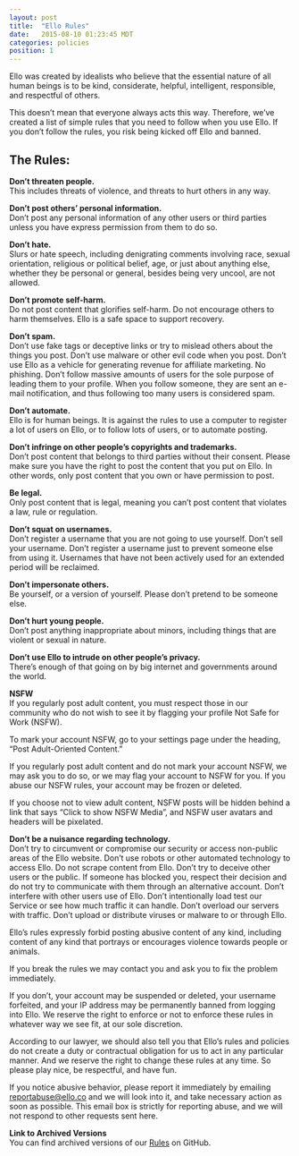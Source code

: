 ```yaml
---
layout: post
title:  "Ello Rules"
date:   2015-08-10 01:23:45 MDT
categories: policies
position: 1
---
```


Ello was created by idealists who believe that the essential nature of all human beings is to be kind, considerate, helpful, intelligent, responsible, and respectful of others.

This doesn’t mean that everyone always acts this way. Therefore, we’ve created a list of simple rules that you need to follow when you use Ello. If you don’t follow the rules, you risk being kicked off Ello and banned.

## The Rules:

**Don’t threaten people.**  
This includes threats of violence, and threats to hurt others in any way.

**Don’t post others’ personal information.**  
Don’t post any personal information of any other users or third parties unless you have express permission from them to do so.

**Don’t hate.**  
Slurs or hate speech, including denigrating comments involving race, sexual orientation, religious or political belief, age, or just about anything else, whether they be personal or general, besides being very uncool, are not allowed.

**Don’t promote self-harm.**  
Do not post content that glorifies self-harm. Do not encourage others to harm themselves. Ello is a safe space to support recovery.

**Don’t spam.**  
Don’t use fake tags or deceptive links or try to mislead others about the things you post. Don’t use malware or other evil code when you post. Don’t use Ello as a vehicle for generating revenue for affiliate marketing. No phishing. Don’t follow massive amounts of users for the sole purpose of leading them to your profile. When you follow someone, they are sent an e-mail notification, and thus following too many users is considered spam.

**Don’t automate.**  
Ello is for human beings. It is against the rules to use a computer to register a lot of users on Ello, or to follow lots of users, or to automate posting.

**Don’t infringe on other people’s copyrights and trademarks.**  
Don’t post content that belongs to third parties without their consent. Please make sure you have the right to post the content that you put on Ello. In other words, only post content that you own or have permission to post.

**Be legal.**  
Only post content that is legal, meaning you can’t post content that violates a law, rule or regulation.

**Don’t squat on usernames.**  
Don’t register a username that you are not going to use yourself. Don’t sell your username. Don’t register a username just to prevent someone else from using it. Usernames that have not been actively used for an extended period will be reclaimed.

**Don’t impersonate others.**  
Be yourself, or a version of yourself. Please don’t pretend to be someone else.

**Don’t hurt young people.**  
Don’t post anything inappropriate about minors, including things that are violent or sexual in nature.

**Don’t use Ello to intrude on other people’s privacy.**  
There’s enough of that going on by big internet and governments around the world.

**NSFW**  
If you regularly post adult content, you must respect those in our community who do not wish to see it by flagging your profile Not Safe for Work (NSFW).

To mark your account NSFW, go to your settings page under the heading, “Post Adult-Oriented Content.”

If you regularly post adult content and do not mark your account NSFW, we may ask you to do so, or we may flag your account to NSFW for you. If you abuse our NSFW rules, your account may be frozen or deleted.

If you choose not to view adult content, NSFW posts will be hidden behind a link that says “Click to show NSFW Media”, and NSFW user avatars and headers will be pixelated.

**Don’t be a nuisance regarding technology.**  
Don’t try to circumvent or compromise our security or access non-public areas of the Ello website. Don’t use robots or other automated technology to access Ello. Do not scrape content from Ello. Don’t try to deceive other users or the public. If someone has blocked you, respect their decision and do not try to communicate with them through an alternative account. Don’t interfere with other users use of Ello. Don’t intentionally load test our Service or see how much traffic it can handle. Don’t overload our servers with traffic. Don’t upload or distribute viruses or malware to or through Ello.

Ello’s rules expressly forbid posting abusive content of any kind, including content of any kind that portrays or encourages violence towards people or animals.

If you break the rules we may contact you and ask you to fix the problem immediately.

If you don’t, your account may be suspended or deleted, your username forfeited, and your IP address may be permanently banned from logging into Ello. We reserve the right to enforce or not to enforce these rules in whatever way we see fit, at our sole discretion.

According to our lawyer, we should also tell you that Ello’s rules and policies do not create a duty or contractual obligation for us to act in any particular manner. And we reserve the right to change these rules at any time. So please play nice, be respectful, and have fun.

If you notice abusive behavior, please report it immediately by emailing [reportabuse@ello.co](mailto:reportabuse@ello.co) and we will look into it, and take necessary action as soon as possible. This email box is strictly for reporting abuse, and we will not respond to other requests sent here.

**Link to Archived Versions**  
You can find archived versions of our [Rules](https://github.com/ello/policies/blob/master/rules.md) on GitHub.
